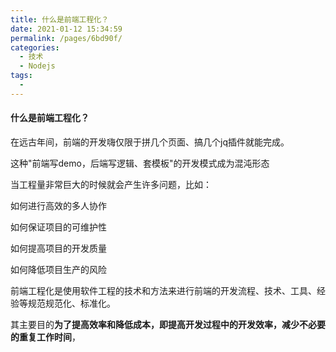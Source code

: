 ```yaml
---
title: 什么是前端工程化？
date: 2021-01-12 15:34:59
permalink: /pages/6bd90f/
categories:
  - 技术
  - Nodejs
tags:
  - 
---
```


#### 什么是前端工程化？

在远古年间，前端的开发嗨仅限于拼几个页面、搞几个jq插件就能完成。

这种"前端写demo，后端写逻辑、套模板"的开发模式成为混沌形态

当工程量非常巨大的时候就会产生许多问题，比如：

如何进行高效的多人协作

如何保证项目的可维护性

如何提高项目的开发质量

如何降低项目生产的风险

前端工程化是使用软件工程的技术和方法来进行前端的开发流程、技术、工具、经验等规范规范化、标准化。

其主要目的**为了提高效率和降低成本，即提高开发过程中的开发效率，减少不必要的重复工作时间**，


